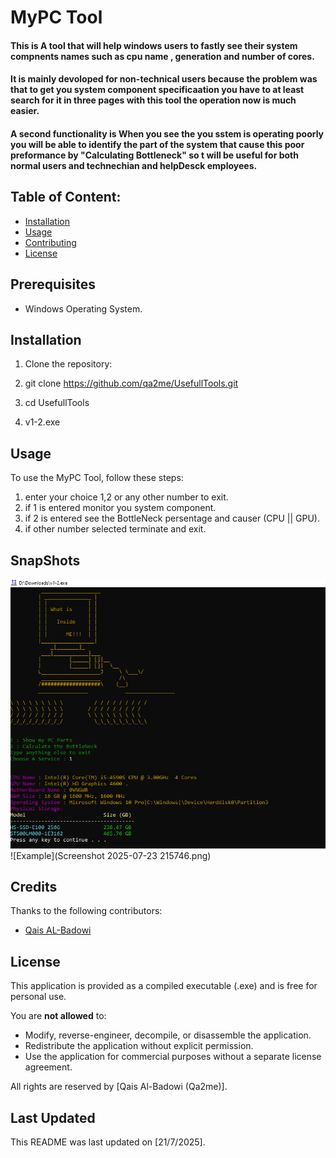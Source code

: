 # MyPC Tool

#### This is A tool that will help windows users to fastly see their system compnents names such as cpu name , generation and number of cores. 
#### It is mainly devoloped for non-technical users because the problem was that to get you system component specificaation you have to at least search for it in three pages with this tool the operation now is much easier.
#### A second functionality is When you see the you sstem is operating poorly you will be able to identify the part of the system that cause this poor preformance by "Calculating Bottleneck" so t will be useful for both normal users and technechian and helpDesck employees.

## Table of Content:
- [Installation](#installation)
- [Usage](#usage)
- [Contributing](#Credits)
- [License](#license)

## Prerequisites
- Windows Operating System.

## Installation
1. Clone the repository:

2. git clone https://github.com/qa2me/UsefullTools.git

3. cd UsefullTools

4. v1-2.exe


## Usage

To use the MyPC Tool, follow these steps:

1. enter your choice 1,2 or any other number to exit.
2. if 1 is entered monitor you system component.
3. if 2 is entered see the BottleNeck persentage and causer (CPU || GPU).
4. if other number selected terminate and exit.

## SnapShots
![Example](example.PNG)
![Example](Screenshot 2025-07-23 215746.png)



## Credits
Thanks to the following contributors:
- [Qais AL-Badowi](https://github.com/qa2me)
## License

This application is provided as a compiled executable (.exe) and is free for personal use. 

You are **not allowed** to:
- Modify, reverse-engineer, decompile, or disassemble the application.
- Redistribute the application without explicit permission.
- Use the application for commercial purposes without a separate license agreement.

All rights are reserved by [Qais Al-Badowi (Qa2me)].

## Last Updated
This README was last updated on [21/7/2025].

